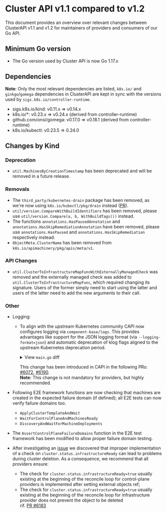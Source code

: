 # Cluster API v1.1 compared to v1.2

This document provides an overview over relevant changes between ClusterAPI v1.1 and v1.2 for
maintainers of providers and consumers of our Go API.

## Minimum Go version

* The Go version used by Cluster API is now Go 1.17.x

## Dependencies

**Note**: Only the most relevant dependencies are listed, `k8s.io/` and `ginkgo`/`gomega` dependencies
in ClusterAPI are kept in sync with the versions used by `sigs.k8s.io/controller-runtime`.

- sigs.k8s.io/kind: v0.11.x => v0.14.x
- k8s.io/*: v0.23.x => v0.24.x (derived from controller-runtime)
- github.com/onsi/gomega: v0.17.0 => v0.18.1 (derived from controller-runtime)
- k8s.io/kubectl: v0.23.5 => 0.24.0

## Changes by Kind

### Deprecation

* `util.MachinesByCreationTimestamp` has been deprecated and will be removed in a future release.

### Removals
* The `third_party/kubernetes-drain` package has been removed, as we're now using `k8s.io/kubectl/pkg/drain` instead ([PR](https://github.com/kubernetes-sigs/cluster-api/pull/5440)).
* `util/version.CompareWithBuildIdentifiers` has been removed, please use `util/version.Compare(a, b, WithBuildTags())` instead.
* The functions `annotations.HasPausedAnnotation` and `annotations.HasSkipRemediationAnnotation` have been removed, please use
  `annotations.HasPaused` and `annotations.HasSkipRemediation` respectively instead.
* `ObjectMeta.ClusterName` has been removed from `k8s.io/apimachinery/pkg/apis/meta/v1`.

### API Changes

- `util.ClusterToInfrastructureMapFuncWithExternallyManagedCheck` was removed and the externally managed check was added to `util.ClusterToInfrastructureMapFunc`, which required changing its signature.
   Users of the former simply need to start using the latter and users of the latter need to add the new arguments to their call.

### Other

- Logging:
    - To align with the upstream Kubernetes community CAPI now configures logging via `component-base/logs`. 
      This provides advantages like support for the JSON logging format (via `--logging-format=json`) and automatic
      deprecation of klog flags aligned to the upstream Kubernetes deprecation period.
      <details>
      <summary>View <code>main.go</code> diff</summary>

      ```diff
      var (
      	...
      +	logOptions = logs.NewOptions()
      )

      func init() {
      -	klog.InitFlags(nil)

      func InitFlags(fs *pflag.FlagSet) {
      +	logs.AddFlags(fs, logs.SkipLoggingConfigurationFlags())
      +	logOptions.AddFlags(fs)
      
      func main() {
      	...
      	pflag.Parse()
      
      +	if err := logOptions.ValidateAndApply(); err != nil {
      +		setupLog.Error(err, "unable to start manager")
      +		os.Exit(1)
      +	}
      +
      +	// Set the Klog format, as the Serialize format shouldn't be used anymore.
      +	// This makes sure that the logs are formatted correctly, i.e.:
      +	// * JSON logging format: msg isn't serialized twice
      +	// * text logging format: values are formatted with their .String() func.
      +	ctrl.SetLogger(klogr.NewWithOptions(klogr.WithFormat(klogr.FormatKlog)))
      -	ctrl.SetLogger(klogr.New())
      ```
      </details>

      This change has been introduced in CAPI in the following PRs: [#6072](https://github.com/kubernetes-sigs/cluster-api/pull/6072), [#6190](https://github.com/kubernetes-sigs/cluster-api/pull/6190).</br>
      **Note**: This change is not mandatory for providers, but highly recommended.

- Following E2E framework functions are now checking that machines are created in the expected failure domain (if defined);
  all E2E tests can now verify failure domains too.
  - `ApplyClusterTemplateAndWait`
  - `WaitForControlPlaneAndMachinesReady`
  - `DiscoveryAndWaitForMachineDeployments`
- The `AssertControlPlaneFailureDomains` function in the E2E test framework has been modified to allow proper failure domain testing.

- After investigating an [issue](https://github.com/kubernetes-sigs/cluster-api/issues/6006) we discovered that improper implementation of a check on `cluster.status.infrastructureReady` can lead to problems during cluster deletion. As a consequence, we recommend that all providers ensure:
  - The check for `cluster.status.infrastructureReady=true` usually existing at the beginning of the reconcile loop for control-plane providers is implemented after setting external objects ref;
  - The check for `cluster.status.infrastructureReady=true` usually existing  at the beginning of the reconcile loop for infrastructure provider does not prevent the object to be deleted  
rif. [PR #6183](https://github.com/kubernetes-sigs/cluster-api/pull/6183)
